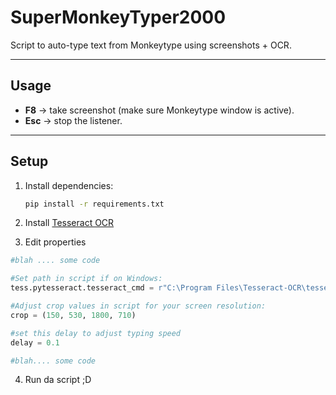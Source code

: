 # SuperMonkeyTyper2000

Script to auto-type text from Monkeytype using screenshots + OCR.

---

## Usage
- **F8** → take screenshot (make sure Monkeytype window is active).  
- **Esc** → stop the listener.  

---

## Setup
1. Install dependencies:
   ```bash
   pip install -r requirements.txt
   ```
2. Install [Tesseract OCR](https://github.com/tesseract-ocr/tesseract)
   
3. Edit properties
```python
#blah .... some code

#Set path in script if on Windows:
tess.pytesseract.tesseract_cmd = r"C:\Program Files\Tesseract-OCR\tesseract.exe"

#Adjust crop values in script for your screen resolution:
crop = (150, 530, 1800, 710)

#set this delay to adjust typing speed
delay = 0.1

#blah.... some code
```
4. Run da script ;D



